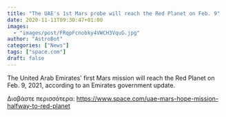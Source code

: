 ```yaml
---
title: "The UAE's 1st Mars probe will reach the Red Planet on Feb. 9"
date: 2020-11-11T09:30:47+01:00
images:
  - "images/post/FRqpFcnobky4VWCH3VquG.jpg"
author: "AstroBot"
categories: ["News"]
tags: ["space.com"]
draft: false
---
```


The United Arab Emirates' first Mars mission will reach the Red Planet on Feb. 9, 2021, according to an Emirates government update. 

Διαβάστε περισσότερα: https://www.space.com/uae-mars-hope-mission-halfway-to-red-planet
